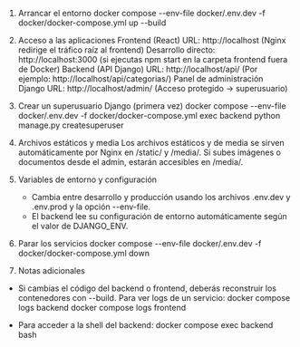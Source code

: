 1. Arrancar el entorno
docker compose --env-file docker/.env.dev -f docker/docker-compose.yml up --build


2. Acceso a las aplicaciones
Frontend (React)
URL: http://localhost
(Nginx redirige el tráfico raíz al frontend)
Desarrollo directo: http://localhost:3000
(si ejecutas npm start en la carpeta frontend fuera de Docker)
Backend (API Django)
URL: http://localhost/api/
(Por ejemplo: http://localhost/api/categorias/)
Panel de administración Django
URL: http://localhost/admin/
(Acceso protegido -> superusuario)

4. Crear un superusuario Django (primera vez)
docker compose --env-file docker/.env.dev -f docker/docker-compose.yml exec backend python manage.py createsuperuser

5. Archivos estáticos y media
Los archivos estáticos y de media se sirven automáticamente por Nginx en /static/ y /media/.
Si subes imágenes o documentos desde el admin, estarán accesibles en /media/.

6. Variables de entorno y configuración
    - Cambia entre desarrollo y producción usando los archivos .env.dev y .env.prod y la opción --env-file.
    - El backend lee su configuración de entorno automáticamente según el valor de DJANGO_ENV.

7. Parar los servicios
docker compose --env-file docker/.env.dev -f docker/docker-compose.yml down


8. Notas adicionales
- Si cambias el código del backend o frontend, deberás reconstruir los contenedores con --build.
Para ver logs de un servicio:
docker compose logs backend
docker compose logs frontend


- Para acceder a la shell del backend:
docker compose exec backend bash